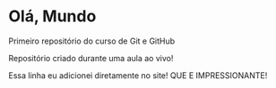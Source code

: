 # Olá, Mundo
 Primeiro repositório do curso de Git e GitHub

Repositório criado durante uma aula ao vivo!

Essa linha eu adicionei diretamente no site! QUE E IMPRESSIONANTE!
